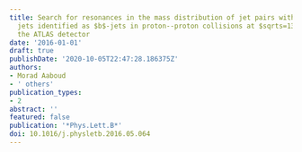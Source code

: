 ```yaml
---
title: Search for resonances in the mass distribution of jet pairs with one or two
  jets identified as $b$-jets in proton--proton collisions at $sqrts=13$ TeV with
  the ATLAS detector
date: '2016-01-01'
draft: true
publishDate: '2020-10-05T22:47:28.186375Z'
authors:
- Morad Aaboud
- ' others'
publication_types:
- 2
abstract: ''
featured: false
publication: '*Phys.Lett.B*'
doi: 10.1016/j.physletb.2016.05.064
---
```


